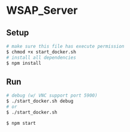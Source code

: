 # WSAP_Server

## Setup
```bash
# make sure this file has execute permission
$ chmod +x start_docker.sh
# install all dependencies
$ npm install
```

## Run
```bash
# debug (w/ VNC support port 5900)
$ ./start_docker.sh debug
# or
$ ./start_docker.sh

$ npm start
```